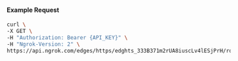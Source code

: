 <!-- Code generated for API Clients. DO NOT EDIT. -->

#### Example Request

```bash
curl \
-X GET \
-H "Authorization: Bearer {API_KEY}" \
-H "Ngrok-Version: 2" \
https://api.ngrok.com/edges/https/edghts_333B371m2rUA8iuscLv4lESjPrH/routes/edghtsrt_333B34TT0Nnqaz3GyY2LJrSKqVA/backend
```
